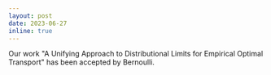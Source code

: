 ```yaml
---
layout: post
date: 2023-06-27 
inline: true
---
```


Our work "A Unifying Approach to Distributional Limits for Empirical Optimal Transport" has been accepted by Bernoulli. 

